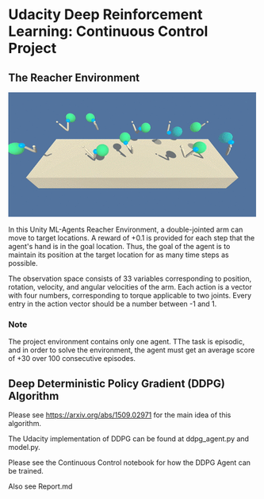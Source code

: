 # Udacity Deep Reinforcement Learning: Continuous Control Project

## The Reacher Environment

<img src="reacher.gif"/>

In this Unity ML-Agents Reacher Environment, a double-jointed arm can move to target locations. A reward of +0.1 is provided for each step that the agent's hand is in the goal location. Thus, the goal of the agent is to maintain its position at the target location for as many time steps as possible.

The observation space consists of 33 variables corresponding to position, rotation, velocity, and angular velocities of the arm. Each action is a vector with four numbers, corresponding to torque applicable to two joints. Every entry in the action vector should be a number between -1 and 1.

### Note

The project environment contains only one agent.
TThe task is episodic, and in order to solve the environment, the agent must get an average score of +30 over 100 consecutive episodes.

## Deep Deterministic Policy Gradient (DDPG) Algorithm

Please see https://arxiv.org/abs/1509.02971 for the main idea of this algorithm.

The Udacity implementation of DDPG can be found at ddpg_agent.py and model.py.

Please see the Continuous Control notebook for how the DDPG Agent can be trained.

Also see Report.md
